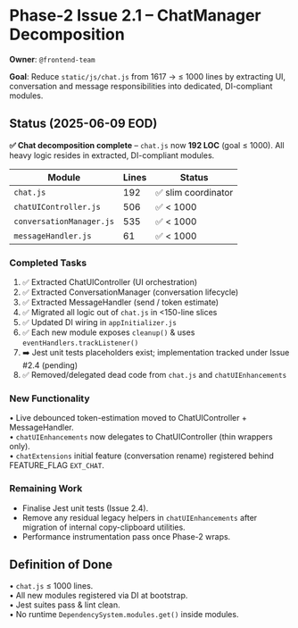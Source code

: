 # Phase-2 Issue 2.1 – ChatManager Decomposition

**Owner**: `@frontend-team`

**Goal**: Reduce `static/js/chat.js` from 1617 → ≤ 1000 lines by extracting UI, conversation and message responsibilities into dedicated, DI-compliant modules.

## Status (2025-06-09 EOD)

**✅ Chat decomposition complete** – `chat.js` now **192 LOC** (goal ≤ 1000). All heavy logic resides in extracted, DI-compliant modules.

| Module | Lines | Status |
| ------ | ----- | ------ |
| `chat.js` | 192 | ✅ slim coordinator |
| `chatUIController.js` | 506 | ✅ < 1000 |
| `conversationManager.js` | 535 | ✅ < 1000 |
| `messageHandler.js` | 61 | ✅ < 1000 |

### Completed Tasks
1. ✅ Extracted ChatUIController (UI orchestration)
2. ✅ Extracted ConversationManager (conversation lifecycle)
3. ✅ Extracted MessageHandler (send / token estimate)
4. ✅ Migrated all logic out of `chat.js` in <150-line slices
5. ✅ Updated DI wiring in `appInitializer.js`
6. ✅ Each new module exposes `cleanup()` & uses `eventHandlers.trackListener()`
7. ➡️ Jest unit tests placeholders exist; implementation tracked under Issue #2.4 (pending)
8. ✅ Removed/delegated dead code from `chat.js` and `chatUIEnhancements`

### New Functionality
• Live debounced token-estimation moved to ChatUIController + MessageHandler.  
• `chatUIEnhancements` now delegates to ChatUIController (thin wrappers only).  
• `chatExtensions` initial feature (conversation rename) registered behind FEATURE_FLAG `EXT_CHAT`.

### Remaining Work
* Finalise Jest unit tests (Issue 2.4).  
* Remove any residual legacy helpers in `chatUIEnhancements` after migration of internal copy-clipboard utilities.  
* Performance instrumentation pass once Phase-2 wraps.

## Definition of Done
• `chat.js` ≤ 1000 lines.  
• All new modules registered via DI at bootstrap.  
• Jest suites pass & lint clean.  
• No runtime `DependencySystem.modules.get()` inside modules.
